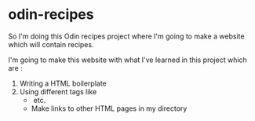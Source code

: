 # odin-recipes
So I'm doing this Odin recipes project where I'm going to make a website which will contain recipes.

I'm going to make this website with what I've learned in this project which are :

1. Writing a HTML boilerplate
2. Using different tags like <ul> <li> <a> <img> etc.
3. Make links to other HTML pages in my directory